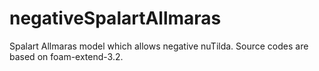 # negativeSpalartAllmaras
Spalart Allmaras model which allows negative nuTilda.
Source codes are based on foam-extend-3.2.
